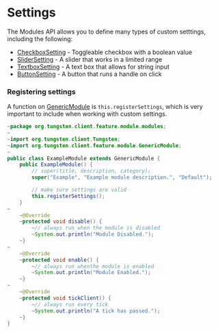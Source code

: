 # Settings
The Modules API allows you to define many types of custom setttings, including the following:
- [CheckboxSetting](checkbox.md) - Toggleable checkbox with a boolean value
- [SliderSetting](slider.md) - A slider that works in a limited range
- [TextboxSetting](textbox.md) - A text box that allows for string input
- [ButtonSetting](button.md) - A button that runs a handle on click

### Registering settings
A function on [GenericModule](../introduction.md) is `this.registerSettings`, which is very important to include when working with custom settings.
```java
~package org.tungsten.client.feature.module.modules;
~
~import org.tungsten.client.Tungsten;
~import org.tungsten.client.feature.module.GenericModule;
~
public class ExampleModule extends GenericModule {
    public ExampleModule() {
        // super(title, description, category);
        super("Example", "Example module description.", "Default");

        // make sure settings are valid
        this.registerSettings();
    }
~
    ~@Override
    ~protected void disable() {
        ~// always run when the module is disabled
        ~System.out.println("Module Disabled.");
    ~}
~
    ~@Override
    ~protected void enable() {
        ~// always run whenthe module is enabled
        ~System.out.println("Module Enabled.");
    ~}
~
    ~@Override
    ~protected void tickClient() {
        ~// always run every tick
        ~System.out.println("A tick has passed.");
    ~}
}
```